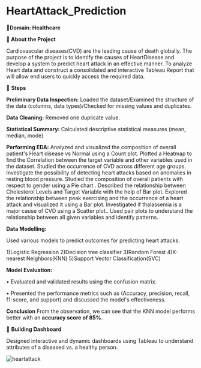 # HeartAttack_Prediction

**🔹Domain: Healthcare**

**🔹 About the Project**

Cardiovascular diseases(CVD) are the leading cause of death globally.
The purpose of the project is to identify the causes of HeartDisease and develop a system to predict heart attack in an effective manner. To analyze Heart data and construct a consolidated and interactive Tableau Report that will allow end users to quickly access the required data.

🔸 **Steps**

**Preliminary Data Inspection:** 
Loaded the dataset/Examined the structure of the data (columns, data types)/Checked for missing values and duplicates.

**Data Cleaning:** 
Removed one duplicate value.

**Statistical Summary:** 
Calculated descriptive statistical measures (mean, median, mode)

**Performing EDA:** 
Analyzed and visualized the composition of overall patient's Heart disease vs Normal using a Count plot.
Plotted a Heatmap to find the Correlation between the target variable and other variables used in the dataset.
Studied the occurrence of CVD across different age groups.
Investigate the possibility of detecting heart attacks based on anomalies in resting blood pressure.
Studied the composition of overall patients with respect to gender using a Pie chart .
Described the relationship between Cholesterol Levels and Target Variable with the help of Bar plot.
Explored the relationship between peak exercising and the occurrence of a heart attack and visualized it using a Bar plot.
Investigated if thalassemia is a major cause of CVD using a Scatter plot..
Used pair plots to understand the relationship between all given variables and identify patterns.

**Data Modelling:** 

Used various models to predict outcomes for predicting heart attacks.

1)Logistic Regression
2)Decision tree classifier
3)Random Forest
4)K-nearest Neighbors(KNN)
5)Support Vector Classification(SVC)

**Model Evaluation:**

•	Evaluated and validated results using the confusion matrix.

•	Presented the performance metrics such as (Accuracy, precision, recall, f1-score, and support) and discussed the model's effectiveness.


**Conclusion**
From the observation, we can see that the KNN model performs better with an **accuracy score of 85%**.

🔹 **Building Dashboard**

Designed interactive and dynamic dashboards using Tableau to understand attributes of a diseased vs. a healthy person.

![heartattack](https://github.com/nidhidivecha/HeartAttack_Prediction-/assets/54711762/a2f59cb9-7981-45f9-8622-29de2f012e4c)


